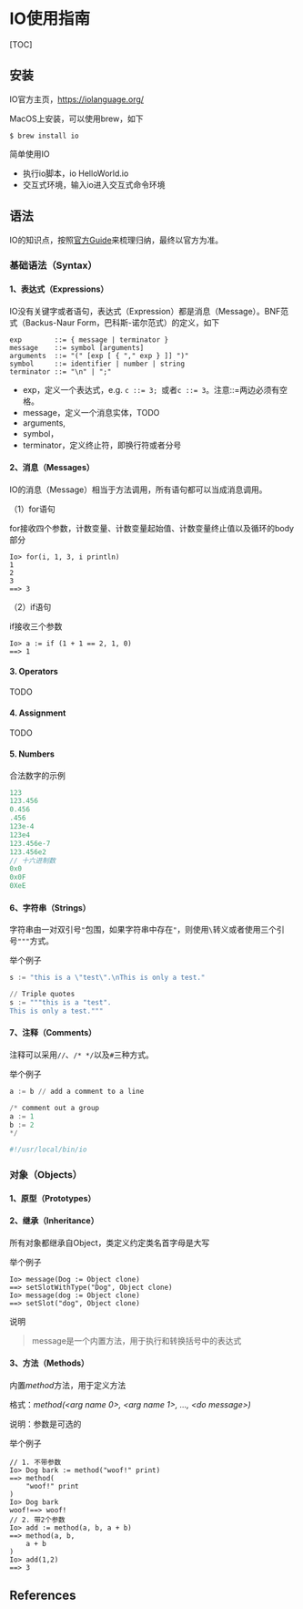 # IO使用指南

[TOC]

## 安装

IO官方主页，https://iolanguage.org/

MacOS上安装，可以使用brew，如下

```shell
$ brew install io
```



简单使用IO

* 执行io脚本，io HelloWorld.io
* 交互式环境，输入io进入交互式命令环境



## 语法

IO的知识点，按照[官方Guide](https://iolanguage.org/guide/guide.html)来梳理归纳，最终以官方为准。

### 基础语法（Syntax）

#### 1、表达式（Expressions）

IO没有关键字或者语句，表达式（Expression）都是消息（Message）。BNF范式（Backus-Naur Form，巴科斯-诺尔范式）的定义，如下

```properties
exp        ::= { message | terminator }
message    ::= symbol [arguments]
arguments  ::= "(" [exp [ { "," exp } ]] ")"
symbol     ::= identifier | number | string
terminator ::= "\n" | ";"
```



* exp，定义一个表达式，e.g. `c ::= 3; `或者`c ::= 3`。注意::=两边必须有空格。
* message，定义一个消息实体，TODO
* arguments,
* symbol，
* terminator，定义终止符，即换行符或者分号



#### 2、消息（Messages）

IO的消息（Message）相当于方法调用，所有语句都可以当成消息调用。

（1）for语句

for接收四个参数，计数变量、计数变量起始值、计数变量终止值以及循环的body部分

```shell
Io> for(i, 1, 3, i println)
1
2
3
==> 3
```



（2）if语句

if接收三个参数

```
Io> a := if (1 + 1 == 2, 1, 0)
==> 1
```



#### 3. Operators

TODO

#### 4. Assignment

TODO

#### 5. Numbers



合法数字的示例

```c
123
123.456
0.456
.456
123e-4
123e4
123.456e-7
123.456e2
// 十六进制数
0x0
0x0F
0XeE
```





#### 6、字符串（Strings）

字符串由一对双引号`"`包围，如果字符串中存在`"`，则使用`\`转义或者使用三个引号`"""`方式。

举个例子

```python
s := "this is a \"test\".\nThis is only a test."

// Triple quotes
s := """this is a "test".
This is only a test."""
```



#### 7、注释（Comments）

注释可以采用`//`、`/* */`以及`#`三种方式。

举个例子

```python
a := b // add a comment to a line

/* comment out a group
a := 1
b := 2
*/

#!/usr/local/bin/io
```



### 对象（Objects）



#### 1、原型（Prototypes）



#### 2、继承（Inheritance）

所有对象都继承自Object，类定义约定类名首字母是大写

举个例子

```shell
Io> message(Dog := Object clone)
==> setSlotWithType("Dog", Object clone)
Io> message(dog := Object clone)
==> setSlot("dog", Object clone)
```

说明

> message是一个内置方法，用于执行和转换括号中的表达式



#### 3、方法（Methods）

内置*method*方法，用于定义方法

格式：*method(<arg name 0>, <arg name 1>, ..., \<do message\>)*

说明：参数是可选的

举个例子

```shell
// 1. 不带参数
Io> Dog bark := method("woof!" print)
==> method(
    "woof!" print
)
Io> Dog bark
woof!==> woof!
// 2. 带2个参数
Io> add := method(a, b, a + b)
==> method(a, b, 
    a + b
)
Io> add(1,2)
==> 3
```



## References



